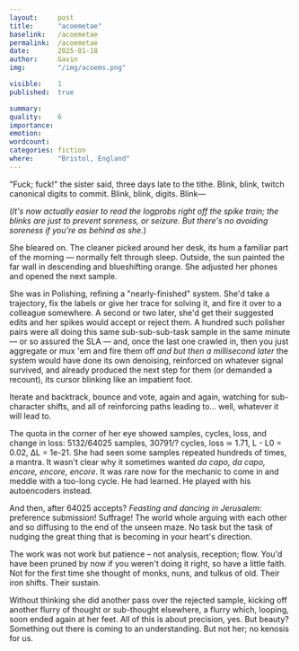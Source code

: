 ```yaml
---
layout:     post
title:      "acoemetae"
baselink:   /acoemetae
permalink:  /acoemetae
date:       2025-01-18
author:     Gavin   
img:        "/img/acoems.png"

visible:    1
published:  true

summary:    
quality:    6
importance: 
emotion:    
wordcount:      
categories: fiction
where:      "Bristol, England"
---
```



"Fuck; fuck!" the sister said, three days late to the tithe. Blink, blink, twitch canonical digits to commit. Blink, blink, digits. Blink—

(_It's now actually easier to read the logprobs right off the spike train; the blinks are just to prevent soreness, or seizure. But there's no avoiding soreness if you're as behind as she._)

She bleared on. The cleaner picked around her desk, its hum a familiar part of the morning — normally felt through sleep. Outside, the sun painted the far wall in descending and blueshifting orange. She adjusted her phones and opened the next sample. 

She was in Polishing, refining a "nearly-finished" system. She'd take a trajectory, fix the labels or give her trace for solving it, and fire it over to a colleague somewhere. A second or two later, she'd get their suggested edits and her spikes would accept or reject them. A hundred such polisher pairs were all doing this same sub-sub-sub-task sample in the same minute — or so assured the SLA — and, once the last one crawled in, then you just aggregate or mux 'em and fire them off _and but then a millisecond later_ the system would have done its own denoising, reinforced on whatever signal survived, and already produced the next step for them (or demanded a recount), its cursor blinking like an impatient foot. 

Iterate and backtrack, bounce and vote, again and again, watching for sub-character shifts, and all of reinforcing paths leading to... well, whatever it will lead to.

The quota in the corner of her eye showed samples, cycles, loss, and change in loss: 5132/64025 samples, 30791/? cycles, loss ≃ 1.71, L - L0 = 0.02, ΔL = 1e-21. She had seen some samples repeated hundreds of times, a mantra. It wasn't clear why it sometimes wanted _da capo, da capo, encore, encore, encore_. It was rare now for the mechanic to come in and meddle with a too-long cycle. He had learned. He played with his autoencoders instead.

And then, after 64025 accepts? _Feasting and dancing in Jerusalem_: preference submission! Suffrage! The world whole arguing with each other and so diffusing to the end of the unseen maze. No task but the task of nudging the great thing that is becoming in your heart's direction. 

The work was not work but patience – not analysis, reception; flow. You'd have been pruned by now if you weren't doing it right, so have a little faith. Not for the first time she thought of monks, nuns, and tulkus of old. Their iron shifts. Their sustain.

Without thinking she did another pass over the rejected sample, kicking off another flurry of thought or sub-thought elsewhere, a flurry which, looping, soon ended again at her feet. All of this is about precision, yes. But beauty? Something out there is coming to an understanding. But not her; no kenosis for us.

<br><br>